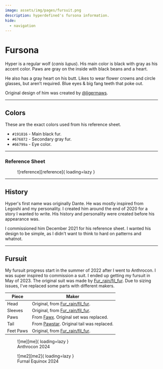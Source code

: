 ```yaml
---
image: assets/img/pages/fursuit.png
description: hyperdefined's fursona information.
hide:
  - navigation
---
```

# Fursona

Hyper is a regular wolf (_canis lupus_). His main color is black with gray as his accent color. Paws are gray on the inside with black beans and a heart.

He also has a gray heart on his butt. Likes to wear flower crowns and circle glasses, but aren’t required. Blue eyes & big fang teeth that poke out.

Original design of him was created by [@ligermaws](https://twitter.com/ligermaws).

---

## Colors

These are the exact colors used from his reference sheet.

- `#191816` - Main black fur.
- `#676872` - Secondary gray fur.
- `#66799a` - Eye color.

---

### Reference Sheet

<figure markdown="span">
    ![reference][reference]{ loading=lazy }
</figure>

---

## History

Hyper's first name was originally Dante. He was mostly inspired from Legoshi and my personality. I created him around the end of 2020 for a story I wanted to write. His history and personality were created before his appearance was.

I commissioned him December 2021 for his reference sheet. I wanted his design to be simple, as I didn't want to think to hard on patterns and whatnot.

---

## Fursuit

My fursuit progress start in the summer of 2022 after I went to Anthrocon. I was super inspired to commission a suit. I ended up getting my fursuit in May of 2023. The original suit was made by [Fur_rain/fil_fur](https://www.instagram.com/fil_fur/). Due to sizing issues, I've replaced some parts with different makers.

| Piece     | Maker                                                                        |
| --------- | ---------------------------------------------------------------------------- |
| Head      | Original, from [Fur_rain/fil_fur](https://www.instagram.com/fil_fur/).       |
| Sleeves   | Original, from [Fur_rain/fil_fur](https://www.instagram.com/fil_fur/).       |
| Paws      | From [Fawx](https://www.instagram.com/fawxstar/). Original set was replaced. |
| Tail      | From [Pawstar](https://pawstar.com/). Original tail was replaced.            |
| Feet Paws | Original, from [Fur_rain/fil_fur](https://www.instagram.com/fil_fur/).       |

<figure markdown="span">
    ![me][me]{ loading=lazy }
    <figcaption>Anthrocon 2024</figcaption>
</figure>
<figure markdown="span">
    ![me2][me2]{ loading=lazy }
    <figcaption>Furnal Equinox 2024</figcaption>
</figure>

[reference]: ../assets/img/pages/fursona-ref.png "hyper's reference sheet"
[me]: ../assets/img/pages/fursuit.png "hyper's fursuit photo #1"
[me2]: ../assets/img/pages/fursuit2.jpg "hyper's fursuit photo #2"